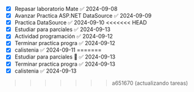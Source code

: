 - [x] Repasar laboratorio Mate ✅ 2024-09-08
- [x] Avanzar Practica ASP.NET DataSource ✅ 2024-09-09
- [x] Practica DataSource ✅ 2024-09-10
<<<<<<< HEAD
- [x] Estudiar para parciales ✅ 2024-09-13
- [x] Actividad programación ✅ 2024-09-12
- [x] Terminar practica progra ✅ 2024-09-12
- [x] calistenia ✅ 2024-09-11
=======
- [x] Estudiar para parciales 🔺 ✅ 2024-09-13
- [x] Terminar practica progra ✅ 2024-09-13
- [x] calistenia ✅ 2024-09-13
>>>>>>> a651670 (actualizando tareas)
